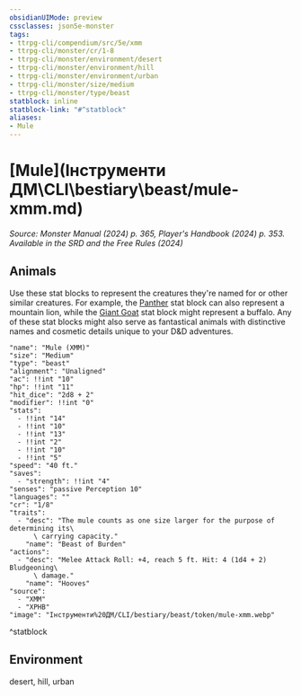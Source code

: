 ```yaml
---
obsidianUIMode: preview
cssclasses: json5e-monster
tags:
- ttrpg-cli/compendium/src/5e/xmm
- ttrpg-cli/monster/cr/1-8
- ttrpg-cli/monster/environment/desert
- ttrpg-cli/monster/environment/hill
- ttrpg-cli/monster/environment/urban
- ttrpg-cli/monster/size/medium
- ttrpg-cli/monster/type/beast
statblock: inline
statblock-link: "#^statblock"
aliases:
- Mule
---
```

# [Mule](Інструменти ДМ\CLI\bestiary\beast/mule-xmm.md)
*Source: Monster Manual (2024) p. 365, Player's Handbook (2024) p. 353. Available in the <span title='Systems Reference Document (5.2)'>SRD</span> and the Free Rules (2024)*  

## Animals

Use these stat blocks to represent the creatures they're named for or other similar creatures. For example, the [Panther](Інструменти%20ДМ/CLI/bestiary/beast/panther-xmm.md) stat block can also represent a mountain lion, while the [Giant Goat](Інструменти%20ДМ/CLI/bestiary/beast/giant-goat-xmm.md) stat block might represent a buffalo. Any of these stat blocks might also serve as fantastical animals with distinctive names and cosmetic details unique to your D&D adventures.

```statblock
"name": "Mule (XMM)"
"size": "Medium"
"type": "beast"
"alignment": "Unaligned"
"ac": !!int "10"
"hp": !!int "11"
"hit_dice": "2d8 + 2"
"modifier": !!int "0"
"stats":
  - !!int "14"
  - !!int "10"
  - !!int "13"
  - !!int "2"
  - !!int "10"
  - !!int "5"
"speed": "40 ft."
"saves":
  - "strength": !!int "4"
"senses": "passive Perception 10"
"languages": ""
"cr": "1/8"
"traits":
  - "desc": "The mule counts as one size larger for the purpose of determining its\
      \ carrying capacity."
    "name": "Beast of Burden"
"actions":
  - "desc": "Melee Attack Roll: +4, reach 5 ft. Hit: 4 (1d4 + 2) Bludgeoning\
      \ damage."
    "name": "Hooves"
"source":
  - "XMM"
  - "XPHB"
"image": "Інструменти%20ДМ/CLI/bestiary/beast/token/mule-xmm.webp"
```
^statblock

## Environment

desert, hill, urban